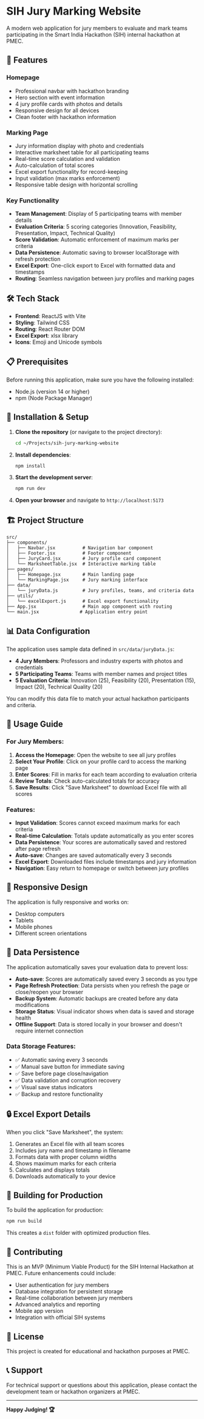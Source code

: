 # SIH Jury Marking Website

A modern web application for jury members to evaluate and mark teams participating in the Smart India Hackathon (SIH) internal hackathon at PMEC.

## 🚀 Features

### Homepage
- Professional navbar with hackathon branding
- Hero section with event information
- 4 jury profile cards with photos and details
- Responsive design for all devices
- Clean footer with hackathon information

### Marking Page
- Jury information display with photo and credentials
- Interactive marksheet table for all participating teams
- Real-time score calculation and validation
- Auto-calculation of total scores
- Excel export functionality for record-keeping
- Input validation (max marks enforcement)
- Responsive table design with horizontal scrolling

### Key Functionality
- **Team Management**: Display of 5 participating teams with member details
- **Evaluation Criteria**: 5 scoring categories (Innovation, Feasibility, Presentation, Impact, Technical Quality)
- **Score Validation**: Automatic enforcement of maximum marks per criteria
- **Data Persistence**: Automatic saving to browser localStorage with refresh protection
- **Excel Export**: One-click export to Excel with formatted data and timestamps
- **Routing**: Seamless navigation between jury profiles and marking pages

## 🛠️ Tech Stack

- **Frontend**: ReactJS with Vite
- **Styling**: Tailwind CSS
- **Routing**: React Router DOM
- **Excel Export**: xlsx library
- **Icons**: Emoji and Unicode symbols

## 📋 Prerequisites

Before running this application, make sure you have the following installed:
- Node.js (version 14 or higher)
- npm (Node Package Manager)

## 🔧 Installation & Setup

1. **Clone the repository** (or navigate to the project directory):
   ```bash
   cd ~/Projects/sih-jury-marking-website
   ```

2. **Install dependencies**:
   ```bash
   npm install
   ```

3. **Start the development server**:
   ```bash
   npm run dev
   ```

4. **Open your browser** and navigate to `http://localhost:5173`

## 🏗️ Project Structure

```
src/
├── components/
│   ├── Navbar.jsx          # Navigation bar component
│   ├── Footer.jsx          # Footer component
│   ├── JuryCard.jsx        # Jury profile card component
│   └── MarksheetTable.jsx  # Interactive marking table
├── pages/
│   ├── Homepage.jsx        # Main landing page
│   └── MarkingPage.jsx     # Jury marking interface
├── data/
│   └── juryData.js         # Jury profiles, teams, and criteria data
├── utils/
│   └── excelExport.js      # Excel export functionality
├── App.jsx                 # Main app component with routing
└── main.jsx               # Application entry point
```

## 📊 Data Configuration

The application uses sample data defined in `src/data/juryData.js`:

- **4 Jury Members**: Professors and industry experts with photos and credentials
- **5 Participating Teams**: Teams with member names and project titles
- **5 Evaluation Criteria**: Innovation (25), Feasibility (20), Presentation (15), Impact (20), Technical Quality (20)

You can modify this data file to match your actual hackathon participants and criteria.

## 🎯 Usage Guide

### For Jury Members:

1. **Access the Homepage**: Open the website to see all jury profiles
2. **Select Your Profile**: Click on your profile card to access the marking page
3. **Enter Scores**: Fill in marks for each team according to evaluation criteria
4. **Review Totals**: Check auto-calculated totals for accuracy
5. **Save Results**: Click "Save Marksheet" to download Excel file with all scores

### Features:
- **Input Validation**: Scores cannot exceed maximum marks for each criteria
- **Real-time Calculation**: Totals update automatically as you enter scores
- **Data Persistence**: Your scores are automatically saved and restored after page refresh
- **Auto-save**: Changes are saved automatically every 3 seconds
- **Excel Export**: Downloaded files include timestamps and jury information
- **Navigation**: Easy return to homepage or switch between jury profiles

## 📱 Responsive Design

The application is fully responsive and works on:
- Desktop computers
- Tablets
- Mobile phones
- Different screen orientations

## 💾 Data Persistence

The application automatically saves your evaluation data to prevent loss:

- **Auto-save**: Scores are automatically saved every 3 seconds as you type
- **Page Refresh Protection**: Data persists when you refresh the page or close/reopen your browser
- **Backup System**: Automatic backups are created before any data modifications
- **Storage Status**: Visual indicator shows when data is saved and storage health
- **Offline Support**: Data is stored locally in your browser and doesn't require internet connection

### Data Storage Features:
- ✅ Automatic saving every 3 seconds
- ✅ Manual save button for immediate saving
- ✅ Save before page close/navigation
- ✅ Data validation and corruption recovery
- ✅ Visual save status indicators
- ✅ Backup and restore functionality

## 🔒 Excel Export Details

When you click "Save Marksheet", the system:
1. Generates an Excel file with all team scores
2. Includes jury name and timestamp in filename
3. Formats data with proper column widths
4. Shows maximum marks for each criteria
5. Calculates and displays totals
6. Downloads automatically to your device

## 🚀 Building for Production

To build the application for production:

```bash
npm run build
```

This creates a `dist` folder with optimized production files.

## 🤝 Contributing

This is an MVP (Minimum Viable Product) for the SIH Internal Hackathon at PMEC. Future enhancements could include:

- User authentication for jury members
- Database integration for persistent storage
- Real-time collaboration between jury members
- Advanced analytics and reporting
- Mobile app version
- Integration with official SIH systems

## 📝 License

This project is created for educational and hackathon purposes at PMEC.

## 📞 Support

For technical support or questions about this application, please contact the development team or hackathon organizers at PMEC.

---

**Happy Judging! 🏆**
